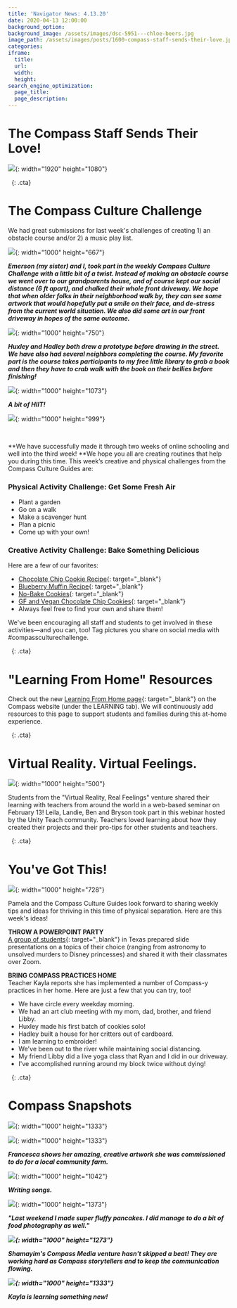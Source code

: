 ```yaml
---
title: 'Navigator News: 4.13.20'
date: 2020-04-13 12:00:00
background_option:
background_image: /assets/images/dsc-5951---chloe-beers.jpg
image_path: /assets/images/posts/1600-compass-staff-sends-their-love.jpg
categories:
iframe:
  title:
  url:
  width:
  height:
search_engine_optimization:
  page_title:
  page_description:
---
```


# The Compass Staff Sends Their Love\!

![](/assets/images/compass-staff-sends-their-love.png){: width="1920" height="1080"}

&nbsp;
{: .cta}

# The Compass Culture Challenge

We had great submissions for last week's challenges of creating 1) an obstacle course and/or 2) a music play list.&nbsp;

![](/assets/images/dsc-5951---chloe-beers.jpg){: width="1000" height="667"}

***Emerson (my sister) and I, took part in the weekly Compass Culture Challenge with a little bit of a twist. Instead of making an obstacle course we went over to our grandparents house, and of course kept our social distance (6 ft apart), and chalked their whole front driveway. We hope that when older folks in their neighborhood walk by, they can see some artwork that would hopefully put a smile on their face, and de-stress from the current world situation. We also did some art in our front driveway in hopes of the same outcome.***

![](/assets/images/img-1597---kayla-crowe-stover.jpg){: width="1000" height="750"}

***Huxley and Hadley both drew a prototype before drawing in the street. We have also had several neighbors completing the course. My favorite part is the course takes participants to my free little library to grab a book and then they have to crab walk with the book on their bellies before finishing\!***

![](/assets/images/compass-community-collaborative-school-staying-active-at-home.jpg){: width="1000" height="1073"}

***A bit of HIIT\!***

![](/assets/images/compass-culture-challenge.jpg){: width="1000" height="999"}

&nbsp;

**We have successfully made it through two weeks of online schooling and well into the third week\!&nbsp;**We hope you all are creating routines that help you during this time. This week’s creative and physical challenges from the Compass Culture Guides are:

### **Physical Activity Challenge: Get Some Fresh Air**

* Plant a garden
* Go on a walk
* Make a scavenger hunt
* Plan a picnic
* Come up with your own\! &nbsp;

### **Creative Activity Challenge: Bake Something Delicious**

Here are a few of our favorites:

* [Chocolate Chip Cookie Recipe](https://joyfoodsunshine.com/the-most-amazing-chocolate-chip-cookies/){: target="_blank"}
* [Blueberry Muffin Recipe](https://sallysbakingaddiction.com/blueberry-muffins/){: target="_blank"}
* [No-Bake Cookies](https://www.foodnetwork.com/recipes/food-network-kitchen/peanut-butter-chocolate-no-bake-cookies-recipe-2015085){: target="_blank"}&nbsp;
* [GF and Vegan Chocolate Chip Cookies](https://www.makingthymeforhealth.com/best-vegan-gluten-free-chocolate-chip-cookies/){: target="_blank"}&nbsp;&nbsp;
* Always feel free to find your own and share them\!

We've been encouraging all staff and students to get involved in these activities—and you can, too\! Tag pictures you share on social media with \#compassculturechallenge.

&nbsp;
{: .cta}

# **"Learning From Home" Resources**

Check out the new&nbsp;[Learning From Home page](https://compassfortcollins.org/learning-from-home/){: target="_blank"}&nbsp;on the Compass website (under the LEARNING tab). We will continuously add resources to this page to support students and families during this at-home experience.

&nbsp;
{: .cta}

# Virtual Reality. Virtual Feelings.

![](/assets/images/virtual-reality-virtual-feelings--png.png){: width="1000" height="500"}

Students from the "Virtual Reality, Real Feelings" venture shared their learning with teachers from around the world in a web-based seminar on February 13\! Leila, Landie, Ben and Bryson took part in this webinar hosted by the Unity Teach community. Teachers loved learning about how they created their projects and their pro-tips for other students and teachers.

&nbsp;
{: .cta}

# You've Got This\!

![](/assets/images/unnamed-8.png){: width="1000" height="728"}

Pamela and the Compass Culture Guides look forward to sharing weekly tips and ideas for thriving in this time of physical separation. Here are this week's ideas\!&nbsp;

**THROW A POWERPOINT PARTY**<br>[A group of students](https://www.theatlantic.com/family/archive/2020/03/friendship-files-powerpoint-party-teens-coronavirus-quarantine/608827/){: target="_blank"}&nbsp;in Texas prepared slide presentations on a topics of their choice (ranging from astronomy to unsolved murders to Disney princesses) and shared it with their classmates over Zoom.&nbsp;

**BRING COMPASS PRACTICES HOME**<br>Teacher Kayla reports she has implemented a number of Compass-y practices in her home. Here are just a few that you can try, too\!

* We have circle every weekday morning.
* We had an art club meeting with my mom, dad, brother, and friend Libby.
* Huxley made his first batch of cookies solo\!&nbsp;
* Hadley built a house for her critters out of cardboard.&nbsp;
* I am learning to embroider\!&nbsp;
* We've been out to the river while maintaining social distancing.
* My friend Libby did a live yoga class that Ryan and I did in our driveway.
* I've accomplished running around my block twice without dying\!&nbsp;

&nbsp;
{: .cta}

# Compass Snapshots

![](/assets/images/img-1929---pamela-barker.jpg){: width="1000" height="1333"}

![](/assets/images/img-1903---pamela-barker.jpg){: width="1000" height="1333"}

***Francesca shows her amazing, creative artwork she was commissioned to do for a local community farm.&nbsp;***

![](/assets/images/1---jonah-hope.jpg){: width="1000" height="1042"}

***Writing songs.***

![](/assets/images/6d22a912-1a4b-44cc-964d-a4d5467119b0---opal-kroger.jpg){: width="1000" height="1373"}

***"Last weekend I made super fluffy pancakes. I did manage to do a bit of food photography as well."***

***![](/assets/images/compass-media-venture-at-work.jpg){: width="1000" height="1273"}***

***Shamayim's Compass Media venture hasn't skipped a beat\! They are working hard as Compass storytellers and to keep the communication flowing.&nbsp;***

***![](/assets/images/60703793089--2f7c1c94-a2a0-4272-be3e-0636cd6c3c03---kayla-crowe-stover.jpg){: width="1000" height="1333"}***

***Kayla is learning something new\!***